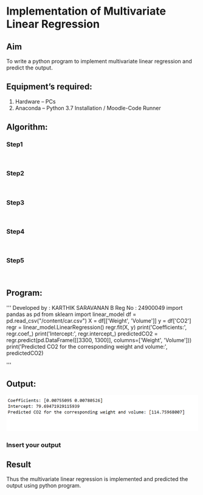 # Implementation of Multivariate Linear Regression
## Aim
To write a python program to implement multivariate linear regression and predict the output.
## Equipment’s required:
1.	Hardware – PCs
2.	Anaconda – Python 3.7 Installation / Moodle-Code Runner
## Algorithm:
### Step1
<br>

### Step2
<br>

### Step3
<br>

### Step4
<br>

### Step5
<br>

## Program:
'''
Developed by : KARTHIK SARAVANAN B
Reg No : 24900049
            import pandas as pd
            from sklearn import linear_model
            df = pd.read_csv("/content/car.csv")
            X = df[['Weight', 'Volume']]
            y = df['CO2']
            regr = linear_model.LinearRegression()
            regr.fit(X, y)
            print('Coefficients:', regr.coef_)
            print('Intercept:', regr.intercept_)
            predictedCO2 = regr.predict(pd.DataFrame([[3300, 1300]], columns=['Weight', 'Volume']))
            print('Predicted CO2 for the corresponding weight and volume:', predictedCO2)

'''





## Output:
![alt text](image-1.png)



### Insert your output




## Result

Thus the multivariate linear regression is implemented and predicted the output using python program.
